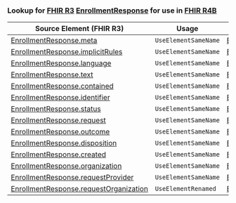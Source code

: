 ### Lookup for [FHIR R3](https://hl7.org/fhir/STU3/) [EnrollmentResponse](https://hl7.org/fhir/STU3/EnrollmentResponse.html) for use in [FHIR R4B](https://hl7.org/fhir/R4B/)

| Source Element (FHIR R3) | Usage | Target |
| -------------- | ----- | ------ |
| [EnrollmentResponse.meta](https://hl7.org/fhir/STU3/EnrollmentResponse.html#resource) | `UseElementSameName` | [EnrollmentResponse.meta](https://hl7.org/fhir/R4B/EnrollmentResponse.html#resource) |
| [EnrollmentResponse.implicitRules](https://hl7.org/fhir/STU3/EnrollmentResponse.html#resource) | `UseElementSameName` | [EnrollmentResponse.implicitRules](https://hl7.org/fhir/R4B/EnrollmentResponse.html#resource) |
| [EnrollmentResponse.language](https://hl7.org/fhir/STU3/EnrollmentResponse.html#resource) | `UseElementSameName` | [EnrollmentResponse.language](https://hl7.org/fhir/R4B/EnrollmentResponse.html#resource) |
| [EnrollmentResponse.text](https://hl7.org/fhir/STU3/EnrollmentResponse.html#resource) | `UseElementSameName` | [EnrollmentResponse.text](https://hl7.org/fhir/R4B/EnrollmentResponse.html#resource) |
| [EnrollmentResponse.contained](https://hl7.org/fhir/STU3/EnrollmentResponse.html#resource) | `UseElementSameName` | [EnrollmentResponse.contained](https://hl7.org/fhir/R4B/EnrollmentResponse.html#resource) |
| [EnrollmentResponse.identifier](https://hl7.org/fhir/STU3/EnrollmentResponse.html#resource) | `UseElementSameName` | [EnrollmentResponse.identifier](https://hl7.org/fhir/R4B/EnrollmentResponse.html#resource) |
| [EnrollmentResponse.status](https://hl7.org/fhir/STU3/EnrollmentResponse.html#resource) | `UseElementSameName` | [EnrollmentResponse.status](https://hl7.org/fhir/R4B/EnrollmentResponse.html#resource) |
| [EnrollmentResponse.request](https://hl7.org/fhir/STU3/EnrollmentResponse.html#resource) | `UseElementSameName` | [EnrollmentResponse.request](https://hl7.org/fhir/R4B/EnrollmentResponse.html#resource) |
| [EnrollmentResponse.outcome](https://hl7.org/fhir/STU3/EnrollmentResponse.html#resource) | `UseElementSameName` | [EnrollmentResponse.outcome](https://hl7.org/fhir/R4B/EnrollmentResponse.html#resource) |
| [EnrollmentResponse.disposition](https://hl7.org/fhir/STU3/EnrollmentResponse.html#resource) | `UseElementSameName` | [EnrollmentResponse.disposition](https://hl7.org/fhir/R4B/EnrollmentResponse.html#resource) |
| [EnrollmentResponse.created](https://hl7.org/fhir/STU3/EnrollmentResponse.html#resource) | `UseElementSameName` | [EnrollmentResponse.created](https://hl7.org/fhir/R4B/EnrollmentResponse.html#resource) |
| [EnrollmentResponse.organization](https://hl7.org/fhir/STU3/EnrollmentResponse.html#resource) | `UseElementSameName` | [EnrollmentResponse.organization](https://hl7.org/fhir/R4B/EnrollmentResponse.html#resource) |
| [EnrollmentResponse.requestProvider](https://hl7.org/fhir/STU3/EnrollmentResponse.html#resource) | `UseElementSameName` | [EnrollmentResponse.requestProvider](https://hl7.org/fhir/R4B/EnrollmentResponse.html#resource) |
| [EnrollmentResponse.requestOrganization](https://hl7.org/fhir/STU3/EnrollmentResponse.html#resource) | `UseElementRenamed` | [EnrollmentResponse.requestProvider](https://hl7.org/fhir/R4B/EnrollmentResponse.html#resource) |
